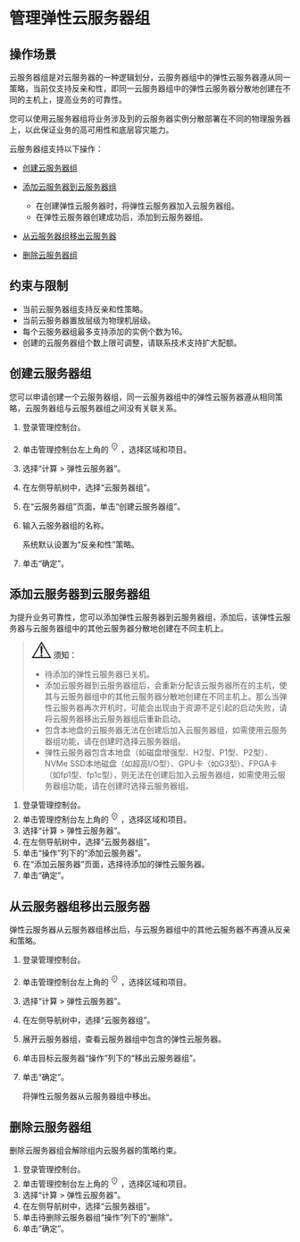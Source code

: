 # 管理弹性云服务器组<a name="ZH-CN_TOPIC_0032980085"></a>

## 操作场景<a name="section9381101210409"></a>

云服务器组是对云服务器的一种逻辑划分，云服务器组中的弹性云服务器遵从同一策略，当前仅支持反亲和性，即同一云服务器组中的弹性云服务器分散地创建在不同的主机上，提高业务的可靠性。

您可以使用云服务器组将业务涉及到的云服务器实例分散部署在不同的物理服务器上，以此保证业务的高可用性和底层容灾能力。

云服务器组支持以下操作：

-   [创建云服务器组](#section1464061364114)
-   [添加云服务器到云服务器组](#section1447818554481)
    -   在创建弹性云服务器时，将弹性云服务器加入云服务器组。
    -   在弹性云服务器创建成功后，添加到云服务器组。

-   [从云服务器组移出云服务器](#section12553172594918)
-   [删除云服务器组](#section95601058404)

## 约束与限制<a name="section82031039113310"></a>

-   当前云服务器组支持反亲和性策略。
-   当前云服务器置放层级为物理机层级。
-   每个云服务器组最多支持添加的实例个数为16。
-   创建的云服务器组个数上限可调整，请联系技术支持扩大配额。

## 创建云服务器组<a name="section1464061364114"></a>

您可以申请创建一个云服务器组，同一云服务器组中的弹性云服务器遵从相同策略，云服务器组与云服务器组之间没有关联关系。

1.  登录管理控制台。
2.  单击管理控制台左上角的![](figures/icon-region.png)，选择区域和项目。
3.  选择“计算 \> 弹性云服务器”。
4.  在左侧导航树中，选择“云服务器组”。
5.  在“云服务器组”页面，单击“创建云服务器组”。
6.  输入云服务器组的名称。

    系统默认设置为“反亲和性”策略。

7.  单击“确定”。

## 添加云服务器到云服务器组<a name="section1447818554481"></a>

为提升业务可靠性，您可以添加弹性云服务器到云服务器组，添加后，该弹性云服务器与云服务器组中的其他云服务器分散地创建在不同主机上。

>![](public_sys-resources/icon-notice.gif) **须知：**   
>-   待添加的弹性云服务器已关机。  
>-   添加云服务器到云服务器组后，会重新分配该云服务器所在的主机，使其与云服务器组中的其他云服务器分散地创建在不同主机上。那么当弹性云服务器再次开机时，可能会出现由于资源不足引起的启动失败，请将云服务器移出云服务器组后重新启动。  
>-   包含本地盘的云服务器无法在创建后加入云服务器组，如需使用云服务器组功能，请在创建时选择云服务器组。  
>-   弹性云服务器包含本地盘（如磁盘增强型、H2型、P1型、P2型）、NVMe SSD本地磁盘（如超高I/O型）、GPU卡（如G3型）、FPGA卡（如fp1型、fp1c型），则无法在创建后加入云服务器组，如需使用云服务器组功能，请在创建时选择云服务器组。  

1.  登录管理控制台。
2.  单击管理控制台左上角的![](figures/icon-region.png)，选择区域和项目。
3.  选择“计算 \> 弹性云服务器”。
4.  在左侧导航树中，选择“云服务器组”。
5.  单击“操作”列下的“添加云服务器”。
6.  在“添加云服务器”页面，选择待添加的弹性云服务器。
7.  单击“确定”。

## 从云服务器组移出云服务器<a name="section12553172594918"></a>

弹性云服务器从云服务器组移出后，与云服务器组中的其他云服务器不再遵从反亲和策略。

1.  登录管理控制台。
2.  单击管理控制台左上角的![](figures/icon-region.png)，选择区域和项目。
3.  选择“计算 \> 弹性云服务器”。
4.  在左侧导航树中，选择“云服务器组”。
5.  展开云服务器组，查看云服务器组中包含的弹性云服务器。
6.  单击目标云服务器“操作”列下的“移出云服务器组”。
7.  单击“确定”。

    将弹性云服务器从云服务器组中移出。


## 删除云服务器组<a name="section95601058404"></a>

删除云服务器组会解除组内云服务器的策略约束。

1.  登录管理控制台。
2.  单击管理控制台左上角的![](figures/icon-region.png)，选择区域和项目。
3.  选择“计算 \> 弹性云服务器”。
4.  在左侧导航树中，选择“云服务器组”。
5.  单击待删除云服务器组“操作”列下的“删除”。
6.  单击“确定”。

